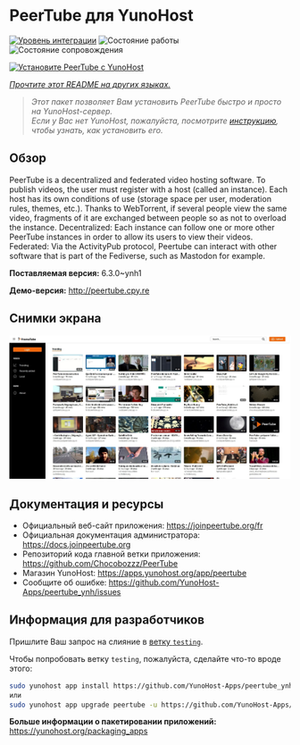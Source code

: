 <!--
Важно: этот README был автоматически сгенерирован <https://github.com/YunoHost/apps/tree/master/tools/readme_generator>
Он НЕ ДОЛЖЕН редактироваться вручную.
-->

# PeerTube для YunoHost

[![Уровень интеграции](https://dash.yunohost.org/integration/peertube.svg)](https://ci-apps.yunohost.org/ci/apps/peertube/) ![Состояние работы](https://ci-apps.yunohost.org/ci/badges/peertube.status.svg) ![Состояние сопровождения](https://ci-apps.yunohost.org/ci/badges/peertube.maintain.svg)

[![Установите PeerTube с YunoHost](https://install-app.yunohost.org/install-with-yunohost.svg)](https://install-app.yunohost.org/?app=peertube)

*[Прочтите этот README на других языках.](./ALL_README.md)*

> *Этот пакет позволяет Вам установить PeerTube быстро и просто на YunoHost-сервер.*  
> *Если у Вас нет YunoHost, пожалуйста, посмотрите [инструкцию](https://yunohost.org/install), чтобы узнать, как установить его.*

## Обзор

PeerTube is a decentralized and federated video hosting software. To publish videos, the user must register with a host (called an instance). Each host has its own conditions of use (storage space per user, moderation rules, themes, etc.). Thanks to WebTorrent, if several people view the same video, fragments of it are exchanged between people so as not to overload the instance. Decentralized: Each instance can follow one or more other PeerTube instances in order to allow its users to view their videos. Federated: Via the ActivityPub protocol, Peertube can interact with other software that is part of the Fediverse, such as Mastodon for example.


**Поставляемая версия:** 6.3.0~ynh1

**Демо-версия:** <http://peertube.cpy.re>

## Снимки экрана

![Снимок экрана PeerTube](./doc/screenshots/screenshot1.jpg)

## Документация и ресурсы

- Официальный веб-сайт приложения: <https://joinpeertube.org/fr>
- Официальная документация администратора: <https://docs.joinpeertube.org>
- Репозиторий кода главной ветки приложения: <https://github.com/Chocobozzz/PeerTube>
- Магазин YunoHost: <https://apps.yunohost.org/app/peertube>
- Сообщите об ошибке: <https://github.com/YunoHost-Apps/peertube_ynh/issues>

## Информация для разработчиков

Пришлите Ваш запрос на слияние в [ветку `testing`](https://github.com/YunoHost-Apps/peertube_ynh/tree/testing).

Чтобы попробовать ветку `testing`, пожалуйста, сделайте что-то вроде этого:

```bash
sudo yunohost app install https://github.com/YunoHost-Apps/peertube_ynh/tree/testing --debug
или
sudo yunohost app upgrade peertube -u https://github.com/YunoHost-Apps/peertube_ynh/tree/testing --debug
```

**Больше информации о пакетировании приложений:** <https://yunohost.org/packaging_apps>
